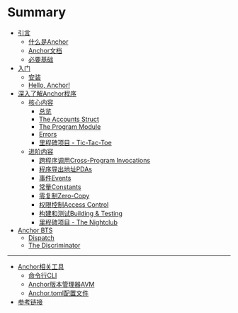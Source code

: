 # Summary

- [引言](./chapter_1/introduction.md)
  - [什么是Anchor](./chapter_1/what_is_anchor.md)
  - [Anchor文档](./chapter_1/anchor_documentation.md)
  - [必要基础](./chapter_1/prerequisites.md)
- [入门](./chapter_2/getting_started.md)
  - [安装](./chapter_2/installation.md)
  - [Hello, Anchor!](./chapter_2/hello_anchor.md)
- [深入了解Anchor程序](./chapter_3/anchor_programs_in-depth.md)
  - [核心内容](./chapter_3/essentials.md)
    - [总览](./chapter_3/high-level_overview.md)
    - [The Accounts Struct](./chapter_3/the_accounts_struct.md)
    - [The Program Module](./chapter_3/the_program_module.md)
    - [Errors](./chapter_3/errors.md)
    - [里程碑项目 - Tic-Tac-Toe](./chapter_3/milestone_project_tic-tac-toe.md)
  - [进阶内容](./chapter_3/intermediate.md)
    - [跨程序调用Cross-Program Invocations](./chapter_3/CPIs.md)
    - [程序导出地址PDAs](./chapter_3/PDAs.md)
    - [事件Events]()
    - [常量Constants]()
    - [零复制Zero-Copy]()
    - [权限控制Access Control]()
    - [构建和测试Building & Testing]()
    - [里程碑项目 - The Nightclub]()
- [Anchor BTS]()
  - [Dispatch]()
  - [The Discriminator]()

---

- [Anchor相关工具](./chapter_5/anchor_tooling.md)
  - [命令行CLI](./chapter_5/cli.md)
  - [Anchor版本管理器AVM](./chapter_5/avm.md)
  - [Anchor.toml配置文件](./chapter_5/anchor-toml_reference.md)
- [参考链接](./reference_links.md)